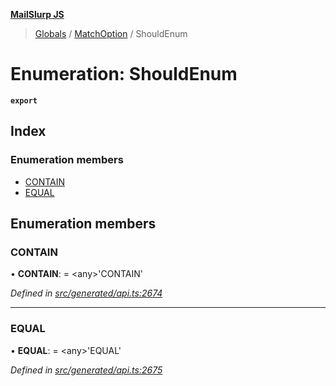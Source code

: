 **[MailSlurp JS](../README.md)**

> [Globals](../README.md) / [MatchOption](../modules/matchoption.md) / ShouldEnum

# Enumeration: ShouldEnum

**`export`** 

## Index

### Enumeration members

* [CONTAIN](matchoption.shouldenum.md#contain)
* [EQUAL](matchoption.shouldenum.md#equal)

## Enumeration members

### CONTAIN

•  **CONTAIN**:  = \<any>'CONTAIN'

*Defined in [src/generated/api.ts:2674](https://github.com/mailslurp/mailslurp-client/blob/5a4fc29/src/generated/api.ts#L2674)*

___

### EQUAL

•  **EQUAL**:  = \<any>'EQUAL'

*Defined in [src/generated/api.ts:2675](https://github.com/mailslurp/mailslurp-client/blob/5a4fc29/src/generated/api.ts#L2675)*
